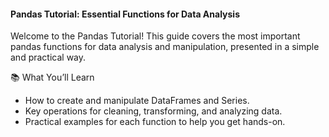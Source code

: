 #### Pandas Tutorial: Essential Functions for Data Analysis
Welcome to the Pandas Tutorial! This guide covers the most important pandas functions for data analysis and manipulation, presented in a simple and practical way.

📚 What You’ll Learn
- How to create and manipulate DataFrames and Series.
- Key operations for cleaning, transforming, and analyzing data.
- Practical examples for each function to help you get hands-on.
